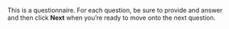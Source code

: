 This is a questionnaire. For each question, be sure to provide and answer and then click **Next** when you’re ready to move onto the next question.
